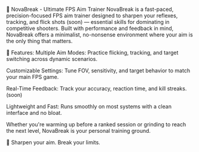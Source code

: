 🎯 NovaBreak - Ultimate FPS Aim Trainer NovaBreak is a fast-paced, precision-focused FPS aim trainer designed to sharpen your reflexes, tracking, and flick shots (soon) — essential skills for dominating in competitive shooters. Built with performance and feedback in mind, NovaBreak offers a minimalist, no-nonsense environment where your aim is the only thing that matters.

🚀 Features: Multiple Aim Modes: Practice flicking, tracking, and target switching across dynamic scenarios.

Customizable Settings: Tune FOV, sensitivity, and target behavior to match your main FPS game.

Real-Time Feedback: Track your accuracy, reaction time, and kill streaks. (soon)

Lightweight and Fast: Runs smoothly on most systems with a clean interface and no bloat.

Whether you're warming up before a ranked session or grinding to reach the next level, NovaBreak is your personal training ground.

🔫 Sharpen your aim. Break your limits.